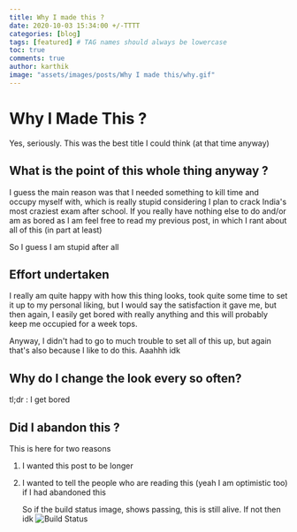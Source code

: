 ```yaml
---
title: Why I made this ?
date: 2020-10-03 15:34:00 +/-TTTT
categories: [blog]
tags: [featured] # TAG names should always be lowercase
toc: true
comments: true
author: karthik
image: "assets/images/posts/Why I made this/why.gif"
---
```


# Why I Made This ?

Yes, seriously. This was the best title I could think (at that time anyway)



## What is the point of this whole thing anyway ?

I guess the main reason was that I needed something to kill time and occupy myself with, which is really stupid considering I plan to crack India's most craziest exam after school. If you really have nothing else to do and/or am as bored as I am feel free to read my previous post, in which I rant about all of this (in part at least)

So I guess I am stupid after all

## Effort undertaken

I really am quite happy with how this thing looks, took quite some time to set it up to my personal liking, but I would say the satisfaction it gave me, but then again, I easily get bored with really anything and this will probably keep me occupied for a week tops.

Anyway, I didn't had to go to much trouble to set all of this up, but again that's also because I like to do this. Aaahhh idk

## Why do I change the look every so often?

tl;dr : I get bored

## Did I abandon this ?

This is here for two reasons

1. I wanted this post to be longer

2. I wanted to tell the people who are reading this (yeah I am optimistic too) if I had abandoned this

   So if the build status image, shows passing, this is still alive. If not then idk ![Build Status](https://api.travis-ci.com/dopewind/dopewind.github.io.svg?branch=master)
